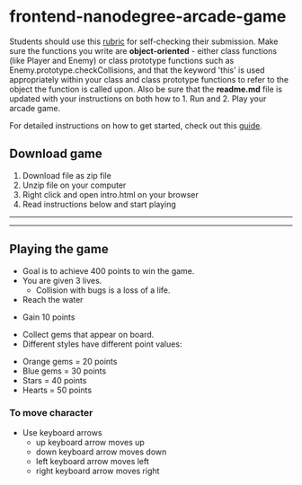 frontend-nanodegree-arcade-game
===============================

Students should use this [rubric](https://review.udacity.com/#!/projects/2696458597/rubric) for self-checking their submission. Make sure the functions you write are **object-oriented** - either class functions (like Player and Enemy) or class prototype functions such as Enemy.prototype.checkCollisions, and that the keyword 'this' is used appropriately within your class and class prototype functions to refer to the object the function is called upon. Also be sure that the **readme.md** file is updated with your instructions on both how to 1. Run and 2. Play your arcade game.

For detailed instructions on how to get started, check out this [guide](https://docs.google.com/document/d/1v01aScPjSWCCWQLIpFqvg3-vXLH2e8_SZQKC8jNO0Dc/pub?embedded=true).


##  Download game
1. Download file as zip file
2. Unzip file on your computer
3. Right click and open intro.html on your browser
4. Read instructions below and start playing

___
___

##  Playing the game

* Goal is to achieve 400 points to win the game.
* You are given 3 lives.
  - Collision with bugs is a loss of a life.
* Reach the water
- Gain 10 points
* Collect gems that appear on board.     
*  Different styles have different point values:
  - Orange gems = 20 points
  - Blue gems = 30 points
  - Stars = 40 points
  - Hearts = 50 points

### To move character
* Use keyboard arrows
  - up keyboard arrow moves up
  - down keyboard arrow moves down
  - left keyboard arrow moves left
  - right keyboard arrow  moves right
